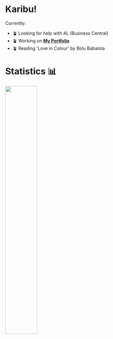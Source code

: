 # Karibu! 

<!--
**lynnagidza/lynnagidza** is a ✨ _special_ ✨ repository because its `README.md` (this file) appears on your GitHub profile.

Here are some ideas to get you started:

- 🔭 I’m currently working on ...
- 🌱 I’m currently learning ...
- 👯 I’m looking to collaborate on ...
- 🤔 I’m looking for help with ...
- 💬 Ask me about ...
- 📫 How to reach me: ...
- 😄 Pronouns: ...
- ⚡ Fun fact: ...
-->
<!-- - 🪴 Learning **[Data Science with R](https://www.datacamp.com/profile/lynnagidza)**  -->
<!-- - 🪴 Looking to collaborate on fun little projects -->
Currently:
- 🪴 Looking for help with AL (Business Central)
- 🪴 Working on **[My Portfolio](https://lynnagidza.github.io/)**
- 🪴 Reading 'Love in Colour' by Bolu Babalola 

# Statistics 📊
<img align="left" width="45%" src="https://github-readme-stats.vercel.app/api/top-langs/?username=lynnagidza&layout=compact&theme=gruvbox_light" />
<!-- <img align="left" width="45%" src="https://github-readme-stats.vercel.app/api?username=lynnagidza&count_private=true&show_icons=true&theme=gruvbox_light" /> -->
<!-- <img src="https://github-profile-summary-cards.vercel.app/api/cards/profile-details?username=lynnagidza&theme=solarized_dark"/> -->
<!-- <img src="https://github-profile-summary-cards.vercel.app/api/cards/most-commit-language?username=lynnagidza&theme=solarized_dark"/>
<img src="https://github-profile-summary-cards.vercel.app/api/cards/repos-per-language?username=lynnagidza&theme=solarized_dark"/> -->
  
<!-- # Performance Tracking 👩🏿‍💻

<img src="https://github-profile-summary-cards.vercel.app/api/cards/productive-time?username=lynnagidza&theme=solarized_dark"/> -->





